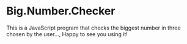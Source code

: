 # Big.Number.Checker
This is a JavaScript program that checks the biggest number in three chosen by the user..., Happy to see you using it!
